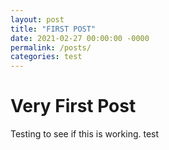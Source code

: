 ```yaml
---
layout: post
title: "FIRST POST"
date: 2021-02-27 00:00:00 -0000
permalink: /posts/
categories: test
---
```


# Very First Post

Testing to see if this is working. test